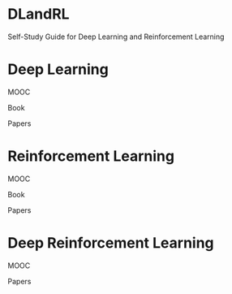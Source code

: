 # DLandRL
Self-Study Guide for Deep Learning and Reinforcement Learning

# Deep Learning 

MOOC

Book

Papers

# Reinforcement Learning

MOOC

Book

Papers

# Deep Reinforcement Learning

MOOC

Papers
